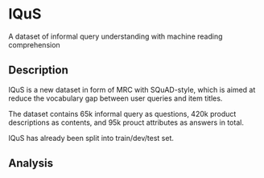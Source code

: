 # IQuS
A dataset of informal query understanding with machine reading comprehension


## Description

IQuS is a new dataset in form of MRC with SQuAD-style, which is aimed at reduce the vocabulary gap between user queries and item titles. 

The dataset contains 65k informal query as questions, 420k product descriptions as contents, and 95k prouct attributes as answers in total.

IQuS has already been split into train/dev/test set.

## Analysis
